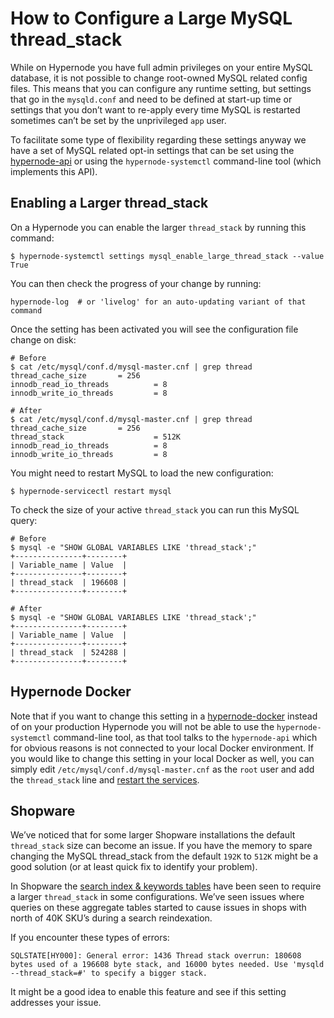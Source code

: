 <!-- source: https://support.hypernode.com/en/hypernode/mysql/how-to-configure-a-large-mysql-thread-stack/ -->

# How to Configure a Large MySQL thread_stack

While on Hypernode you have full admin privileges on your entire MySQL database, it is not possible to change root-owned MySQL related config files. This means that you can configure any runtime setting, but settings that go in the `mysqld.conf` and need to be defined at start-up time or settings that you don’t want to re-apply every time MySQL is restarted sometimes can’t be set by the unprivileged `app` user.

To facilitate some type of flexibility regarding these settings anyway we have a set of MySQL related opt-in settings that can be set using the [hypernode-api](https://community.hypernode.io/#/Documentation/hypernode-api/settings/README) or using the `hypernode-systemctl` command-line tool (which implements this API).

## Enabling a Larger thread_stack

On a Hypernode you can enable the larger `thread_stack` by running this command:

```nginx
$ hypernode-systemctl settings mysql_enable_large_thread_stack --value True
```

You can then check the progress of your change by running:

```nginx
hypernode-log  # or 'livelog' for an auto-updating variant of that command
```

Once the setting has been activated you will see the configuration file change on disk:

```nginx
# Before
$ cat /etc/mysql/conf.d/mysql-master.cnf | grep thread
thread_cache_size       = 256
innodb_read_io_threads          = 8
innodb_write_io_threads         = 8

# After
$ cat /etc/mysql/conf.d/mysql-master.cnf | grep thread
thread_cache_size       = 256
thread_stack                    = 512K
innodb_read_io_threads          = 8
innodb_write_io_threads         = 8
```

You might need to restart MySQL to load the new configuration:

```nginx
$ hypernode-servicectl restart mysql
```

To check the size of your active `thread_stack` you can run this MySQL query:

```nginx
# Before
$ mysql -e "SHOW GLOBAL VARIABLES LIKE 'thread_stack';"
+---------------+--------+
| Variable_name | Value  |
+---------------+--------+
| thread_stack  | 196608 |
+---------------+--------+

# After
$ mysql -e "SHOW GLOBAL VARIABLES LIKE 'thread_stack';"
+---------------+--------+
| Variable_name | Value  |
+---------------+--------+
| thread_stack  | 524288 |
+---------------+--------+
```

## Hypernode Docker

Note that if you want to change this setting in a [hypernode-docker](https://github.com/byteinternet/hypernode-docker) instead of on your production Hypernode you will not be able to use the `hypernode-systemctl` command-line tool, as that tool talks to the `hypernode-api` which for obvious reasons is not connected to your local Docker environment. If you would like to change this setting in your local Docker as well, you can simply edit `/etc/mysql/conf.d/mysql-master.cnf` as the `root` user and add the `thread_stack` line and [restart the services](https://github.com/byteinternet/hypernode-docker#restarting-services).

## Shopware

We’ve noticed that for some larger Shopware installations the default `thread_stack` size can become an issue. If you have the memory to spare changing the MySQL thread_stack from the default `192K` to `512K` might be a good solution (or at least quick fix to identify your problem).

In Shopware the [search index & keywords tables](https://developers.shopware.com/developers-guide/shopware-5-performance-for-devs/) have been seen to require a larger `thread_stack` in some configurations. We’ve seen issues where queries on these aggregate tables started to cause issues in shops with north of 40K SKU’s during a search reindexation.

If you encounter these types of errors:

```nginx
SQLSTATE[HY000]: General error: 1436 Thread stack overrun: 180608 bytes used of a 196608 byte stack, and 16000 bytes needed. Use 'mysqld --thread_stack=#' to specify a bigger stack.
```

It might be a good idea to enable this feature and see if this setting addresses your issue.
